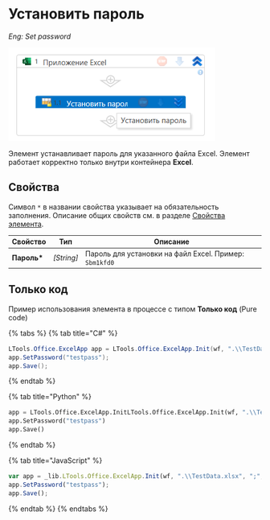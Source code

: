 # Установить пароль

*Eng: Set password*

![](<../../../.gitbook/assets1/setpassw.png>)

Элемент устанавливает пароль для указанного файла Excel. Элемент работает корректно только внутри контейнера **Excel**.

## Свойства

Символ `*` в названии свойства указывает на обязательность заполнения. 
Описание общих свойств см. в разделе [Свойства элемента](https://docs.primo-rpa.ru/primo-rpa/primo-studio/process/elements#svoistva-elementa).


| Свойство   | Тип   | Описание                             |
| ---------- | ----- | ------------------------------------ |
| **Пароль\***|*[String]*| Пароль для установки на файл Excel. Пример: `Sbm1kfd0`|


## Только код

Пример использования элемента в процессе с типом **Только код** (Pure code)


{% tabs %}
{% tab title="C#" %}
```csharp
LTools.Office.ExcelApp app = LTools.Office.ExcelApp.Init(wf, ".\\TestData.xlsx", ";", LTools.Office.Model.InteropTypes.DX);
app.SetPassword("testpass");
app.Save();
```
{% endtab %}

{% tab title="Python" %}
```python
app = LTools.Office.ExcelApp.InitLTools.Office.ExcelApp.Init(wf, ".\\TestData.xlsx", ";", LTools.Office.Model.InteropTypes.DX)
app.SetPassword("testpass")
app.Save()
```
{% endtab %}


{% tab title="JavaScript" %}
```javascript
var app = _lib.LTools.Office.ExcelApp.Init(wf, ".\\TestData.xlsx", ";", _lib.LTools.Office.Model.InteropTypes.DX);
app.SetPassword("testpass");
app.Save();
```
{% endtab %}
{% endtabs %}
